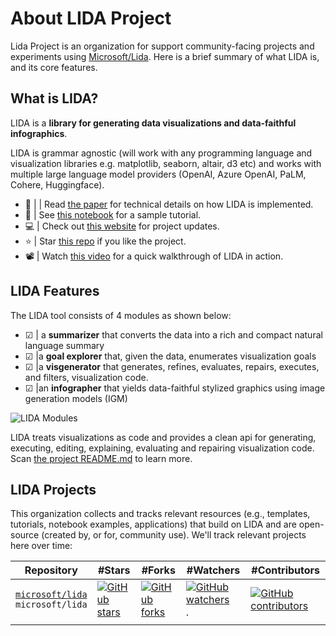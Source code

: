 # About LIDA Project

Lida Project is an organization for support community-facing projects and experiments using [Microsoft/Lida](https://github.com/microsoft/lida). Here is a brief summary of what LIDA is, and its core features.

## What is LIDA?
LIDA is a **library for generating data visualizations and data-faithful infographics**. 

LIDA is grammar agnostic (will work with any programming language and visualization libraries e.g. matplotlib, seaborn, altair, d3 etc) and works with multiple large language model providers (OpenAI, Azure OpenAI, PaLM, Cohere, Huggingface). 
 * 🔬 | | Read [the paper](https://browse.arxiv.org/pdf/2303.02927.pdf) for technical details on how LIDA is implemented.
 * 📗 | See [this notebook](https://github.com/microsoft/lida/blob/main/notebooks/tutorial.ipynb) for a sample tutorial.
 * 💻 | Check out [this website](https://microsoft.github.io/lida/) for project updates.
 * ⭐️ | Star [this repo](https://github.com/microsoft/lida) if you like the project.
 * 📽 | Watch [this video](https://vimeo.com/820968433) for a quick walkthrough of LIDA in action.


## LIDA Features

The LIDA tool consists of 4 modules as shown below:
 - ☑ | a **summarizer** that converts the data into a rich and compact natural language summary
 - ☑ |a **goal explorer** that, given the data, enumerates visualization goals
 - ☑ |a **visgenerator** that generates, refines, evaluates, repairs, executes, and filters, visualization code.
 - ☑ |an **infographer** that yields data-faithful stylized graphics using image generation models (IGM)
   
![LIDA Modules](https://github.com/microsoft/lida/blob/main/docs/images/lidamodules.jpg)

LIDA treats visualizations as code and provides a clean api for generating, executing, editing, explaining, evaluating and repairing visualization code. Scan [the project README.md](https://github.com/microsoft/lida)  to learn more.

## LIDA Projects

This organization collects and tracks relevant resources (e.g., templates, tutorials, notebook examples, applications) that build on LIDA and are open-source (created by, or for, community use). We'll track relevant projects here over time:


| Repository | #Stars | #Forks |  #Watchers | #Contributors|
| --- | --- | --- |--- |--- |
| [`microsoft/lida`](https://github.com/microsoft/lida) <br/> `microsoft/lida` | [![GitHub stars](https://img.shields.io/github/stars/microsoft/lida.svg?style=for-the-badge)](https://github.com/microsoft/lida) | [![GitHub forks](https://img.shields.io/github/forks/microsoft/lida.svg?style=for-the-badge)](https://github.com/microsoft/lida/forks) | [![GitHub watchers](https://img.shields.io/github/watchers/microsoft/lida?style=for-the-badge)](https://github.com/microsoft/lida).  | [![GitHub contributors](https://img.shields.io/github/contributors/microsoft/lida?style=for-the-badge)](https://github.com/microsoft/lida/issues) |
| | | | | |
